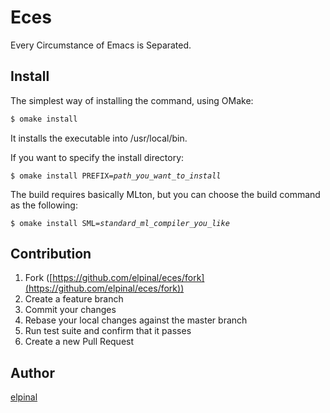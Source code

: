 # Eces

Every Circumstance of Emacs is Separated.

## Install

The simplest way of installing the command, using OMake:

```bash
$ omake install
```

It installs the executable into /usr/local/bin.

If you want to specify the install directory:

<pre><code>$ omake install PREFIX=<i>path_you_want_to_install</i></code></pre>

The build requires basically MLton, but you can choose the build command as the following:

<pre><code>$ omake install SML=<i>standard_ml_compiler_you_like</i></code></pre>

## Contribution

1. Fork ([https://github.com/elpinal/eces/fork](https://github.com/elpinal/eces/fork))
1. Create a feature branch
1. Commit your changes
1. Rebase your local changes against the master branch
1. Run test suite and confirm that it passes
1. Create a new Pull Request

## Author

[elpinal](https://github.com/elpinal)
